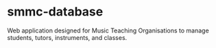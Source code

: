 # smmc-database
Web application designed for Music Teaching Organisations to manage students, tutors, instruments, and classes.
